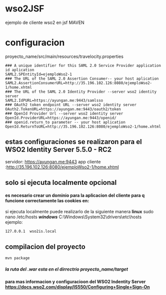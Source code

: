 # wso2JSF
ejemplo de cliente wso2  en jsf MAVEN
# configuracion
proyecto_name/src/main/resources/travelocity.properties
```
### A unique identifier for this SAML 2.0 Service Provider application id aplication
SAML2.SPEntityId=ejemploWso2-1
### The URL of the SAML 2.0 Assertion Consumer-- your host aplication 
SAML2.AssertionConsumerURL=http://35.196.102.126:8080/ejemploWso2-1/home.xhtml
### The URL of the SAML 2.0 Identity Provider --server wso2 identity server 
SAML2.IdPURL=https://ayungan.me:9443/samlsso
### OAuth2 token endpoint URL --server wso2 identity server
OAuth2.TokenURL=https://ayungan.me:9443/oauth2/token
### OpenId Provider Url --server wso2 identity server
OpenId.ProviderURL=https://ayungan.me:9443/openid/
### openid.return_to parameter -- your host aplication 
OpenId.ReturnToURL=http://35.196.102.126:8080/ejemploWso2-1/home.xhtml
```
## estas configuraciones se realizaron para el WSO2 Identity Server 5.5.0 - RC2
servidor: https://ayungan.me:9443
app cliente :http://35.196.102.126:8080/ejemploWso2-1/home.xhtml
## solo si ejecuta localmente  opcional
#### es necesario crear un dominio para la aplicacion del cliente para q  funcione correctamente las cookies en: 
si ejecuta localmente puede realizarlo de la siguiente manera
**linux** sudo nano /etc/hosts 
***windows*** C:\Windows\System32\drivers\etc\hosts  
ejemplo: 
```
127.0.0.1  wso2is.local 
```
## compilacion del proyecto
```
mvn package
```
##### la ruta del .war esta en el dirrectrio proyecto_name/target
#### para mas informacion y configuracioon del WSO2 Indentity Server https://docs.wso2.com/display/IS550/Configuring+Single+Sign-On
